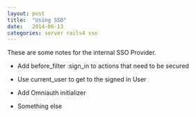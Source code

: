 ```yaml
---
layout: post
title:  "Using SSO"
date:   2014-06-13
categories: server rails4 sso
---
```


These are some notes for the internal SSO Provider.

  * Add before_filter :sign_in to actions that need to be secured
  * Use current_user to get to the signed in User 
  * Add Omniauth initializer


  * Something else
    
